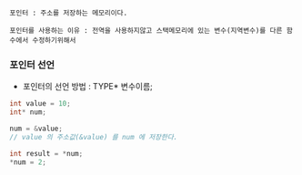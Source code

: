 ```Text
포인터 : 주소를 저장하는 메모리이다. 

포인터를 사용하는 이유 : 전역을 사용하지않고 스택메모리에 있는 변수(지역변수)를 다른 함수에서 수정하기위해서 
```
### 포인터 선언
- 포인터의 선언 방법 : TYPE* 변수이름;

```C++
int value = 10;
int* num; 

num = &value;
// value 의 주소값(&value) 를 num 에 저장한다. 

int result = *num; 
*num = 2;
```
